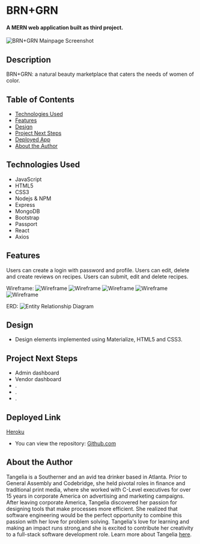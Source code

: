 # BRN+GRN

#### A MERN web application built as third project.
<img src="" alt="BRN+GRN Mainpage Screenshot"/>

## Description
BRN+GRN: a natural beauty marketplace that caters the needs of women of color.

## Table of Contents
* [Technologies Used](#technologiesused)
* [Features](#features)
* [Design](#design)
* [Project Next Steps](#nextsteps)
* [Deployed App](#deployment)
* [About the Author](#author)

## <a name="technologiesused"></a>Technologies Used
* JavaScript
* HTML5
* CSS3
* Nodejs & NPM
* Express
* MongoDB
* Bootstrap
* Passport
* React
* Axios


## Features
Users can create a login with password and profile.
Users can edit, delete and create reviews on recipes.
Users can submit, edit and delete recipes.



Wireframe:
<img src="public/images/IMG_20190430_102138.jpg" alt="Wireframe"/>
<img src="public/images/IMG_20190430_102149.jpg" alt="Wireframe"/>
<img src="public/images/IMG_20190430_102155.jpg" alt="Wireframe"/>
<img src="public/images/IMG_20190430_102158.jpg" alt="Wireframe"/>
<img src="public/images/IMG_20190430_102202.jpg" alt="Wireframe"/>



ERD:
<img src="/public/images/Blank ERD.png" alt="Entity Relationship Diagram"/>


## <a name="design"></a>Design
* Design elements implemented using Materialize, HTML5 and CSS3. 


## <a name="nextsteps"></a>Project Next Steps
* Admin dashboard
* Vendor dashboard
* .
* .
* . 

## <a name="deployment"></a>Deployed Link
[Heroku](https://glacial-ridge-49253.herokuapp.com/)

* You can view the repository:
[Github.com](https://github.com/tangelia/BRN-GRN)
    


## <a name="author"></a>About the Author

Tangelia is a Southerner and an avid tea drinker based in Atlanta. Prior to General Assembly and Codebridge, she held pivotal roles in finance and traditional print media, where she worked with C-Level executives for over 15 years in corporate America on advertising and marketing campaigns. After leaving corporate America, Tangelia discovered her passion for designing tools that make processes more efficient. She realized that software engineering would be the perfect opportunity to combine this passion with her love for problem solving. Tangelia's love for learning and making an impact runs strong,and she is excited to contribute her creativity to a full-stack software development role. Learn more about Tangelia [here](https://www.linkedin.com/in/tangelia). 
